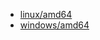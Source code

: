 
* <a href="https://caddyserver.com/api/download?os=linux&arch=amd64&p=github.com%2Fgreenpau%2Fcaddy-auth-portal%40v1.4.6&p=github.com%2Fgreenpau%2Fcaddy-auth-jwt%40v1.3.5&p=github.com%2Fgreenpau%2Fcaddy-trace%40v1.1.6" target="_blank">linux/amd64</a>
* <a href="https://caddyserver.com/api/download?os=windows&arch=amd64&p=github.com%2Fgreenpau%2Fcaddy-auth-portal%40v1.4.6&p=github.com%2Fgreenpau%2Fcaddy-auth-jwt%40v1.3.5&p=github.com%2Fgreenpau%2Fcaddy-trace%40v1.1.6" target="_blank">windows/amd64</a>
